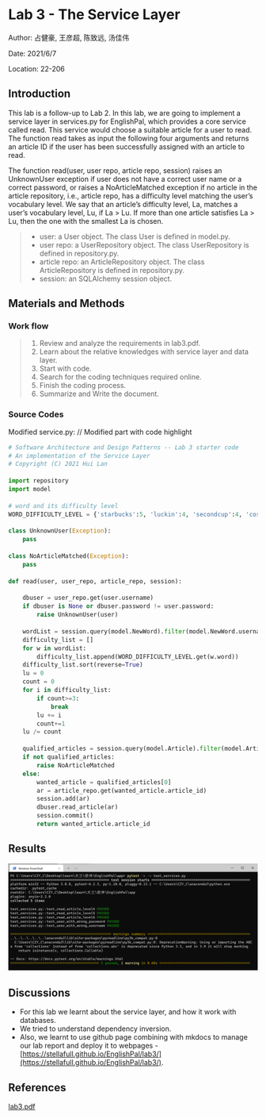 # Lab 3 - The Service Layer

Author: 占健豪, 王彦超, 陈致远, 汤佳伟

Date: 2021/6/7

Location: 22-206

<div STYLE="page-break-after: always;"></div>

## Introduction

This lab is a follow-up to Lab 2. In this lab, we are going to implement a service layer in services.py for EnglishPal, which provides a core service called read. This service would choose a suitable article for a user to read. The function read takes as input the following four arguments and returns an article ID if the user has been successfully assigned with an article to read.

The function read(user, user repo, article repo, session) raises an UnknownUser exception if user does not have a correct user name or a correct password, or raises a NoArticleMatched exception if no article in the article repository, i.e., article repo, has a difficulty level matching the user’s vocabulary level. We say that an article’s difficulty level, La, matches a user’s vocabulary level, Lu, if La > Lu. If more than one article satisfies La > Lu, then the one with the smallest La is chosen.

> - user: a User object. The class User is defined in model.py.
> - user repo: a UserRepository object. The class UserRepository is defined in repository.py.
> -  article repo: an ArticleRepository object. The class ArticleRepository is defined in repository.py.
> - session: an SQLAlchemy session object.

## Materials and Methods

### Work flow

> 1. Review and analyze the requirements in lab3.pdf.
> 2. Learn about the relative knowledges with service layer and data layer.
> 3. Start with code.
> 4. Search for the coding techniques required online.
> 5. Finish the coding process.
> 6. Summarize and Write the document.

<div STYLE="page-break-after: always;"></div>

### Source Codes

Modified service.py: // Modified part with code highlight

``` python  linenums="1" hl_lines="18-46"
# Software Architecture and Design Patterns -- Lab 3 starter code
# An implementation of the Service Layer
# Copyright (C) 2021 Hui Lan

import repository
import model

# word and its difficulty level
WORD_DIFFICULTY_LEVEL = {'starbucks':5, 'luckin':4, 'secondcup':4, 'costa':3, 'timhortons':3, 'frappuccino':6}

class UnknownUser(Exception):
    pass

class NoArticleMatched(Exception):
    pass

def read(user, user_repo, article_repo, session):

    dbuser = user_repo.get(user.username)
    if dbuser is None or dbuser.password != user.password:
        raise UnknownUser(user)

    wordList = session.query(model.NewWord).filter(model.NewWord.username == user.username).all()
    difficulty_list = []
    for w in wordList:
        difficulty_list.append(WORD_DIFFICULTY_LEVEL.get(w.word))
    difficulty_list.sort(reverse=True)
    lu = 0
    count = 0
    for i in difficulty_list:
        if count>=3:
            break
        lu += i
        count+=1
    lu /= count

    qualified_articles = session.query(model.Article).filter(model.Article.level > lu).order_by(model.Article.level).all()
    if not qualified_articles:
        raise NoArticleMatched
    else:
        wanted_article = qualified_articles[0]
        ar = article_repo.get(wanted_article.article_id)
        session.add(ar)
        dbuser.read_article(ar)
        session.commit()
        return wanted_article.article_id
```

## Results

![lab3_result](img/lab3_result.png)

## Discussions

- For this lab we learnt about the service layer, and how it work with databases.
- We tried to understand dependency inversion.
- Also, we learnt to use github page combining with mkdocs to manage our lab report and deploy it to webpages - [https://stellafull.github.io/EnglishPal/lab3/](https://stellafull.github.io/EnglishPal/lab3/).

## References

[lab3.pdf](http://lanlab.org/course/2021s/softarch/lab3/Lab3.pdf)